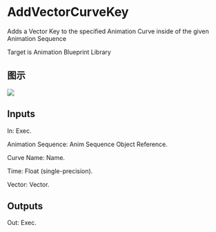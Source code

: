 # AddVectorCurveKey

Adds a Vector Key to the specified Animation Curve inside of the given Animation Sequence

Target is Animation Blueprint Library

## 图示

![]($-20221218-17514395.png)

## Inputs

In: Exec.

Animation Sequence: Anim Sequence Object Reference.

Curve Name: Name.

Time: Float (single-precision).

Vector: Vector.  

## Outputs

Out: Exec.

